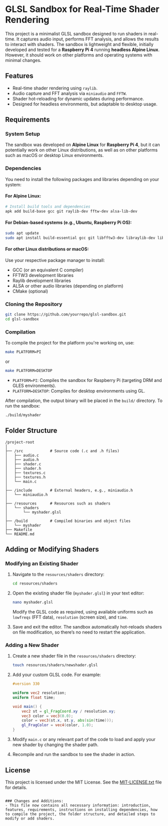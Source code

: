 # GLSL Sandbox for Real-Time Shader Rendering

This project is a minimalist GLSL sandbox designed to run shaders in real-time. It captures audio input, performs FFT analysis, and allows the results to interact with shaders. The sandbox is lightweight and flexible, initially developed and tested for a **Raspberry Pi 4** running **headless Alpine Linux**. However, it should work on other platforms and operating systems with minimal changes.

## Features
- Real-time shader rendering using `raylib`.
- Audio capture and FFT analysis via `miniaudio` and `FFTW`.
- Shader hot-reloading for dynamic updates during performance.
- Designed for headless environments, but adaptable to desktop usage.

## Requirements

### System Setup
The sandbox was developed on **Alpine Linux** for **Raspberry Pi 4**, but it can potentially work on other Linux distributions, as well as on other platforms such as macOS or desktop Linux environments.

### Dependencies
You need to install the following packages and libraries depending on your system:

#### For Alpine Linux:
```sh
# Install build tools and dependencies
apk add build-base gcc git raylib-dev fftw-dev alsa-lib-dev
```

#### For Debian-based systems (e.g., Ubuntu, Raspberry Pi OS):
```sh
sudo apt update
sudo apt install build-essential gcc git libfftw3-dev libraylib-dev libasound2-dev
```

#### For other Linux distributions or macOS:
Use your respective package manager to install:
- GCC (or an equivalent C compiler)
- FFTW3 development libraries
- Raylib development libraries
- ALSA or other audio libraries (depending on platform)
- CMake (optional)

### Cloning the Repository
```sh
git clone https://github.com/yourrepo/glsl-sandbox.git
cd glsl-sandbox
```

### Compilation
To compile the project for the platform you're working on, use:
```sh
make PLATFORM=PI
```
or
```sh
make PLATFORM=DESKTOP
```

- `PLATFORM=PI`: Compiles the sandbox for Raspberry Pi (targeting DRM and GLES environments).
- `PLATFORM=DESKTOP`: Compiles for desktop environments using GL.

After compilation, the output binary will be placed in the `build/` directory. To run the sandbox:
```sh
./build/myshader
```

## Folder Structure
```
/project-root
│
├── /src            # Source code (.c and .h files)
│   ├── audio.c
│   ├── audio.h
│   ├── shader.c
│   ├── shader.h
│   ├── textures.c
│   ├── textures.h
│   └── main.c
│
├── /include        # External headers, e.g., miniaudio.h
│   └── miniaudio.h
│
├── /resources      # Resources such as shaders
│   └── shaders
│       └── myshader.glsl
│
├── /build          # Compiled binaries and object files
│   └── myshader
├── Makefile
└── README.md
```

## Adding or Modifying Shaders

### Modifying an Existing Shader
1. Navigate to the `resources/shaders` directory:
   ```sh
   cd resources/shaders
   ```
2. Open the existing shader file (`myshader.glsl`) in your text editor:
   ```sh
   nano myshader.glsl
   ```
   Modify the GLSL code as required, using available uniforms such as `lowfreqs` (FFT data), `resolution` (screen size), and `time`.

3. Save and exit the editor. The sandbox automatically hot-reloads shaders on file modification, so there’s no need to restart the application.

### Adding a New Shader
1. Create a new shader file in the `resources/shaders` directory:
   ```sh
   touch resources/shaders/newshader.glsl
   ```
2. Add your custom GLSL code. For example:
   ```glsl
   #version 330

   uniform vec2 resolution;
   uniform float time;

   void main() {
       vec2 st = gl_FragCoord.xy / resolution.xy;
       vec3 color = vec3(0.0);
       color = vec3(st.x, st.y, abs(sin(time)));
       gl_FragColor = vec4(color, 1.0);
   }
   ```
3. Modify `main.c` or any relevant part of the code to load and apply your new shader by changing the shader path.

4. Recompile and run the sandbox to see the shader in action.

## License
This project is licensed under the MIT License. See the [MIT-LICENSE.txt](./MIT-LICENSE.txt) file for details.
```

### Changes and Additions:
- This file now contains all necessary information: introduction, features, requirements, instructions on installing dependencies, how to compile the project, the folder structure, and detailed steps to modify or add shaders.
